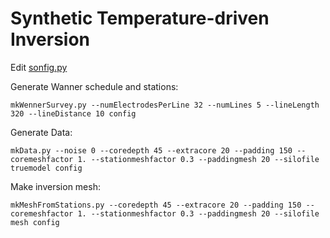 # Synthetic Temperature-driven Inversion

Edit [sonfig.py](config.py) 

Generate Wanner schedule and stations:

    mkWennerSurvey.py --numElectrodesPerLine 32 --numLines 5 --lineLength 320 --lineDistance 10 config

Generate Data:

    mkData.py --noise 0 --coredepth 45 --extracore 20 --padding 150 --coremeshfactor 1. --stationmeshfactor 0.3 --paddingmesh 20 --silofile truemodel config    

Make inversion mesh:

    mkMeshFromStations.py --coredepth 45 --extracore 20 --padding 150 --coremeshfactor 1. --stationmeshfactor 0.3 --paddingmesh 20 --silofile mesh config



